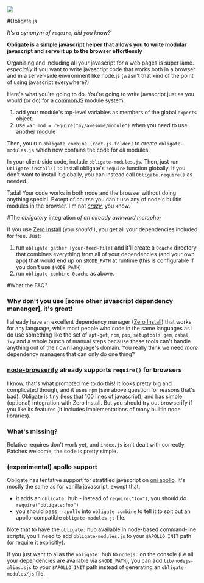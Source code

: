 <img src="http://gfxmonk.net/dist/status/project/obligate.js.png">

#Obligate.js

_It's a synonym of `require`, did you know?_

**Obligate is a simple javascript helper that allows you to write modular javascript and serve it up to the browser effortlessly**

Organising and including all your javascript for a web pages is super lame. *especially* if you want to write javascript code that works both in a browser and in a server-side environment like node.js (wasn't that kind of the point of using javascript everywhere?)

Here's what you're going to do. You're going to write javascript just as you would (or do) for a [commonJS][] module system:

1. add your module's top-level variables as members of the global `exports` object.
2. use `var mod = require("my/awesome/module")` when you need to use another module

Then, you run `obligate combine [root-js-folder]` to create `obligate-modules.js` which now contains the code for *all* modules.

In your client-side code, include `obligate-modules.js`. Then, just run `Obligate.install()` to install obligate's `require` function globally. If you don't want to install it globally, you can instead call `Obligate.require()` as needed.

Tada! Your code works in both node and the browser without doing anything special. Except of course you can't use any of node's builtin modules in the browser. I'm not [_crazy_][browserify], you know.

#The _obligatory_ integration
_of an already awkward metaphor_

If you use [Zero Install][0install] (you _should_!), you get all your dependencies included for free. Just:

1. run `obligate gather [your-feed-file]` and it'll create a `0cache` directory that combines everything from all of your dependencies (and your own app) that would end up on `$NODE_PATH` at runtime (this is configurable if you don't use `$NODE_PATH`)
2. run `obligate combine 0cache` as above.

#What the FAQ?

### Why don't you use [some other javascript dependency mananger], it's great!

I already have an excellent dependency manager ([Zero Install][0install]) that works for any language, while most people who code in the same languages as I do use something like the set of `apt-get`, `npm`, `pip`, `setuptools`, `gem`, `cabal`, `ivy` and a whole bunch of manual steps because these tools can't handle anything out of their own language's domain. You really think we need _more_ dependency managers that can only do one thing?

### [node-browserify][browserify] already supports `require()` for browsers

I know, that's what prompted me to do this! It looks pretty big and complicated though, and it uses `npm` (see above question for reasons that's bad). Obligate is tiny (less that 100 lines of javascript), and has simple (optional) integration with Zero Install. But you should try out browserify if you like its features (it includes implementations of many builtin node libraries).

### What's missing?

Relative requires don't work yet, and `index.js` isn't dealt with correctly. Patches welcome, the code is pretty simple.

### (experimental) apollo support

Obligate has tentative support for stratified javascript on [oni apollo](http://onilabs.com/). It's mostly the same as for vanilla javascript, except that:

 - it adds an `obligate:` hub - instead of `require("foo")`, you should do `require("obligate:foo")`
 - you should pass `--apollo` into `obligate combine` to tell it to spit out an apollo-compatible `obligate-modules.js` file.

Note that to have the `obligate:` hub available in node-based command-line scripts, you'll need to add `obligate-modules.js` to your `$APOLLO_INIT` path (or require it explicitly).

If you just want to alias the `obligate:` hub to `nodejs:` on the console (i.e all your dependencies are available via `$NODE_PATH`), you can add `lib/nodejs-alias.sjs` to your `$APOLLO_INIT` path instead of generating an `obligate-modules/js` file.


[tartare-0bundle]: http://gfxmonk.net/dist/0install/tartare-0bundle.xml
[browserify]:      https://github.com/substack/node-browserify
[commonJS]:        http://www.commonjs.org/specs/modules/1.0/
[0install]:        http://0install.net/
